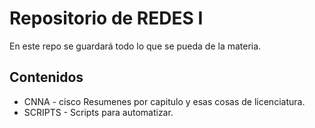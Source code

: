 # Repositorio de REDES I

En este repo se guardará todo lo que se pueda de la materia.

## Contenidos 

- CNNA - cisco Resumenes por capitulo y esas cosas de licenciatura.
- SCRIPTS - Scripts para automatizar.
